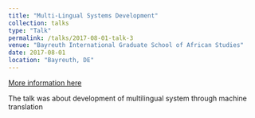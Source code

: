 ```yaml
---
title: "Multi-Lingual Systems Development"
collection: talks
type: "Talk"
permalink: /talks/2017-08-01-talk-3
venue: "Bayreuth International Graduate School of African Studies"
date: 2017-08-01
location: "Bayreuth, DE"
---
```


[More information here](sisayie.github.io/files/bayreuth-talk.pdf)

The talk was about development of multilingual system through machine translation

